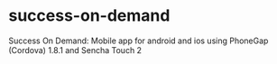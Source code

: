success-on-demand
=================

Success On Demand: Mobile app for android and ios using PhoneGap (Cordova) 1.8.1 and Sencha Touch 2

